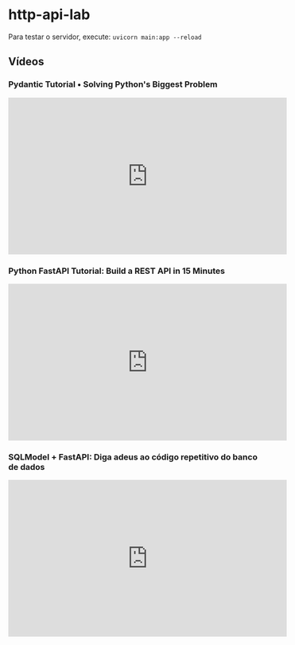 # http-api-lab

Para testar o servidor, execute: `uvicorn main:app --reload`

## Vídeos

### Pydantic Tutorial • Solving Python's Biggest Problem

<iframe width="560" height="315" src="https://www.youtube.com/embed/XIdQ6gO3Anc?si=RpJRBoeO0sUY9ID3" title="YouTube video player" frameborder="0" allow="accelerometer; autoplay; clipboard-write; encrypted-media; gyroscope; picture-in-picture; web-share" referrerpolicy="strict-origin-when-cross-origin" allowfullscreen></iframe>

### Python FastAPI Tutorial: Build a REST API in 15 Minutes

<iframe width="560" height="315" src="https://www.youtube.com/embed/iWS9ogMPOI0?si=k3iIZxhRVCuO2BVZ" title="YouTube video player" frameborder="0" allow="accelerometer; autoplay; clipboard-write; encrypted-media; gyroscope; picture-in-picture; web-share" referrerpolicy="strict-origin-when-cross-origin" allowfullscreen></iframe>

### SQLModel + FastAPI: Diga adeus ao código repetitivo do banco de dados

<iframe width="560" height="315" src="https://www.youtube.com/embed/GONyd0CUrPc?si=2DpegN6EcRASpZYW" title="YouTube video player" frameborder="0" allow="accelerometer; autoplay; clipboard-write; encrypted-media; gyroscope; picture-in-picture; web-share" referrerpolicy="strict-origin-when-cross-origin" allowfullscreen></iframe>
